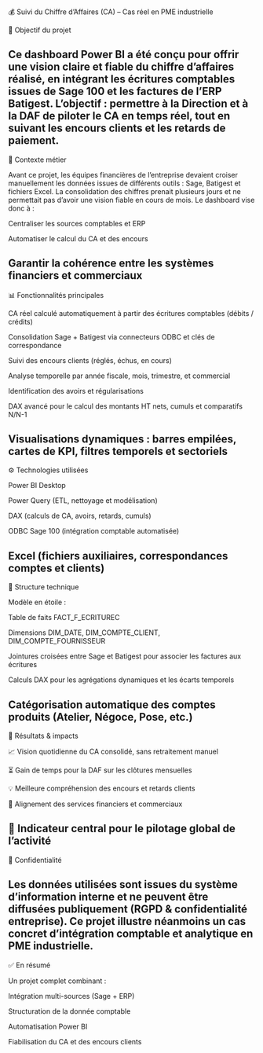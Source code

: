 💰 Suivi du Chiffre d’Affaires (CA) – Cas réel en PME industrielle


🎯 Objectif du projet

Ce dashboard Power BI a été conçu pour offrir une vision claire et fiable du chiffre d’affaires réalisé, en intégrant les écritures comptables issues de Sage 100 et les factures de l’ERP Batigest.
L’objectif : permettre à la Direction et à la DAF de piloter le CA en temps réel, tout en suivant les encours clients et les retards de paiement.
---

🧠 Contexte métier

Avant ce projet, les équipes financières de l’entreprise devaient croiser manuellement les données issues de différents outils : Sage, Batigest et fichiers Excel.
La consolidation des chiffres prenait plusieurs jours et ne permettait pas d’avoir une vision fiable en cours de mois.
Le dashboard vise donc à :

Centraliser les sources comptables et ERP

Automatiser le calcul du CA et des encours

Garantir la cohérence entre les systèmes financiers et commerciaux
---

📊 Fonctionnalités principales

CA réel calculé automatiquement à partir des écritures comptables (débits / crédits)

Consolidation Sage + Batigest via connecteurs ODBC et clés de correspondance

Suivi des encours clients (réglés, échus, en cours)

Analyse temporelle par année fiscale, mois, trimestre, et commercial

Identification des avoirs et régularisations

DAX avancé pour le calcul des montants HT nets, cumuls et comparatifs N/N-1

Visualisations dynamiques : barres empilées, cartes de KPI, filtres temporels et sectoriels
---

⚙️ Technologies utilisées

Power BI Desktop

Power Query (ETL, nettoyage et modélisation)

DAX (calculs de CA, avoirs, retards, cumuls)

ODBC Sage 100 (intégration comptable automatisée)

Excel (fichiers auxiliaires, correspondances comptes et clients)
---

🧩 Structure technique

Modèle en étoile :

Table de faits FACT_F_ECRITUREC

Dimensions DIM_DATE, DIM_COMPTE_CLIENT, DIM_COMPTE_FOURNISSEUR

Jointures croisées entre Sage et Batigest pour associer les factures aux écritures

Calculs DAX pour les agrégations dynamiques et les écarts temporels

Catégorisation automatique des comptes produits (Atelier, Négoce, Pose, etc.)
---

🚀 Résultats & impacts

📈 Vision quotidienne du CA consolidé, sans retraitement manuel

⏳ Gain de temps pour la DAF sur les clôtures mensuelles

💡 Meilleure compréhension des encours et retards clients

🤝 Alignement des services financiers et commerciaux

🧭 Indicateur central pour le pilotage global de l’activité
---

📁 Confidentialité

Les données utilisées sont issues du système d’information interne et ne peuvent être diffusées publiquement (RGPD & confidentialité entreprise).
Ce projet illustre néanmoins un cas concret d’intégration comptable et analytique en PME industrielle.
---

✅ En résumé

Un projet complet combinant :

Intégration multi-sources (Sage + ERP)

Structuration de la donnée comptable

Automatisation Power BI

Fiabilisation du CA et des encours clients
